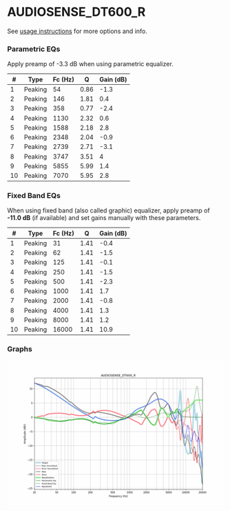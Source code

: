 # AUDIOSENSE_DT600_R
See [usage instructions](https://github.com/jaakkopasanen/AutoEq#usage) for more options and info.

### Parametric EQs
Apply preamp of -3.3 dB when using parametric equalizer.

|   # | Type    |   Fc (Hz) |    Q |   Gain (dB) |
|-----|---------|-----------|------|-------------|
|   1 | Peaking |        54 | 0.86 |        -1.3 |
|   2 | Peaking |       146 | 1.81 |         0.4 |
|   3 | Peaking |       358 | 0.77 |        -2.4 |
|   4 | Peaking |      1130 | 2.32 |         0.6 |
|   5 | Peaking |      1588 | 2.18 |         2.8 |
|   6 | Peaking |      2348 | 2.04 |        -0.9 |
|   7 | Peaking |      2739 | 2.71 |        -3.1 |
|   8 | Peaking |      3747 | 3.51 |         4   |
|   9 | Peaking |      5855 | 5.99 |         1.4 |
|  10 | Peaking |      7070 | 5.95 |         2.8 |

### Fixed Band EQs
When using fixed band (also called graphic) equalizer, apply preamp of **-11.0 dB** (if available) and set gains manually with these parameters.

|   # | Type    |   Fc (Hz) |    Q |   Gain (dB) |
|-----|---------|-----------|------|-------------|
|   1 | Peaking |        31 | 1.41 |        -0.4 |
|   2 | Peaking |        62 | 1.41 |        -1.5 |
|   3 | Peaking |       125 | 1.41 |        -0.1 |
|   4 | Peaking |       250 | 1.41 |        -1.5 |
|   5 | Peaking |       500 | 1.41 |        -2.3 |
|   6 | Peaking |      1000 | 1.41 |         1.7 |
|   7 | Peaking |      2000 | 1.41 |        -0.8 |
|   8 | Peaking |      4000 | 1.41 |         1.3 |
|   9 | Peaking |      8000 | 1.41 |         1.2 |
|  10 | Peaking |     16000 | 1.41 |        10.9 |

### Graphs
![](./AUDIOSENSE_DT600_R.png)
